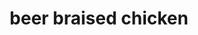 ---
id: 593044f844e3ce00113dfb58
servings: 6
notes:
directions: 'preheat oven to 350
add all ingredients to large pan
cook for 30 min
turn oven to 400 for last 20 min'
ingredients: '5 lb chiken
1 beer lager
1 onion (large diced)
2 carrot (large cut bias)
8 baby red potatoes
1 tbsp caraway seeds
1 tbsp dry mustard
1 tbsp chopped parsley and marjoram
1 tsp salt
1 tsp pepper'
rating: 4
ease: easy
category: main course
href: 'https: //www.youtube.com/watch?v=r6tny4fzzle'
totalTime: 1 hr
cookTime: 50 min
prepTime: 10 min
title: beer braised chicken

path: /beer-braised-chicken
---